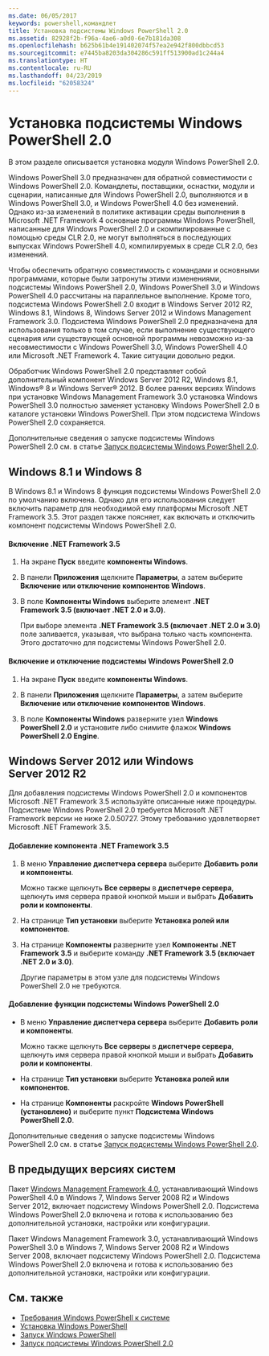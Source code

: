 ```yaml
---
ms.date: 06/05/2017
keywords: powershell,командлет
title: Установка подсистемы Windows PowerShell 2.0
ms.assetid: 82928f2b-f96a-4ae6-a0d0-6e7b181da308
ms.openlocfilehash: b625b61b4e191402074f57ea2e942f800dbbcd53
ms.sourcegitcommit: e7445ba8203da304286c591ff513900ad1c244a4
ms.translationtype: HT
ms.contentlocale: ru-RU
ms.lasthandoff: 04/23/2019
ms.locfileid: "62058324"
---
```

# <a name="installing-the-windows-powershell-20-engine"></a>Установка подсистемы Windows PowerShell 2.0
В этом разделе описывается установка модуля Windows PowerShell 2.0.

Windows PowerShell 3.0 предназначен для обратной совместимости с Windows PowerShell 2.0. Командлеты, поставщики, оснастки, модули и сценарии, написанные для Windows PowerShell 2.0, выполняются и в Windows PowerShell 3.0, и Windows PowerShell 4.0 без изменений. Однако из-за изменений в политике активации среды выполнения в Microsoft .NET Framework 4 основные программы Windows PowerShell, написанные для Windows PowerShell 2.0 и скомпилированные с помощью среды CLR 2.0, не могут выполняться в последующих выпусках Windows PowerShell 4.0, компилируемых в среде CLR 2.0, без изменений.

Чтобы обеспечить обратную совместимость с командами и основными программами, которые были затронуты этими изменениями, подсистемы Windows PowerShell 2.0, Windows PowerShell 3.0 и Windows PowerShell 4.0 рассчитаны на параллельное выполнение. Кроме того, подсистема Windows PowerShell 2.0 входит в Windows Server 2012 R2, Windows 8.1, Windows 8, Windows Server 2012 и Windows Management Framework 3.0. Подсистема Windows PowerShell 2.0 предназначена для использования только в том случае, если выполнение существующего сценария или существующей основной программы невозможно из-за несовместимости с Windows PowerShell 3.0, Windows PowerShell 4.0 или Microsoft .NET Framework 4. Такие ситуации довольно редки.

Обработчик Windows PowerShell 2.0 представляет собой дополнительный компонент Windows Server 2012 R2, Windows 8.1, Windows® 8 и Windows Server® 2012. В более ранних версиях Windows при установке Windows Management Framework 3.0 установка Windows PowerShell 3.0 полностью заменяет установку Windows PowerShell 2.0 в каталоге установки Windows PowerShell. При этом подсистема Windows PowerShell 2.0 сохраняется.

Дополнительные сведения о запуске подсистемы Windows PowerShell 2.0 см. в статье [Запуск подсистемы Windows PowerShell 2.0](../getting-started/Starting-the-Windows-PowerShell-2.0-Engine.md).

## <a name="on-windows-81-and-windows-8"></a>Windows 8.1 и Windows 8
В Windows 8.1 и Windows 8 функция подсистемы Windows PowerShell 2.0 по умолчанию включена. Однако для его использования следует включить параметр для необходимой ему платформы Microsoft .NET Framework 3.5. Этот раздел также поясняет, как включать и отключить компонент подсистемы Windows PowerShell 2.0.

#### <a name="to-turn-on-net-framework-35"></a>Включение .NET Framework 3.5

1. На экране **Пуск** введите **компоненты Windows**.

2. В панели **Приложения** щелкните **Параметры**, а затем выберите **Включение или отключение компонентов Windows**.

3. В поле **Компоненты Windows** выберите элемент **.NET Framework 3.5 (включает .NET 2.0 и 3.0)**.

    При выборе элемента **.NET Framework 3.5 (включает .NET 2.0 и 3.0)** поле заливается, указывая, что выбрана только часть компонента. Этого достаточно для подсистемы Windows PowerShell 2.0.

#### <a name="to-turn-the-windows-powershell-20-engine-on-and-off"></a>Включение и отключение подсистемы Windows PowerShell 2.0

1. На экране **Пуск** введите **компоненты Windows**.

2. В панели **Приложения** щелкните **Параметры**, а затем выберите **Включение или отключение компонентов Windows**.

3. В поле **Компоненты Windows** разверните узел **Windows PowerShell 2.0** и установите либо снимите флажок **Windows PowerShell 2.0 Engine**.

## <a name="on-windows-server-2012-r2-and-windows-server-2012"></a>Windows Server 2012 или Windows Server 2012 R2
Для добавления подсистемы Windows PowerShell 2.0 и компонентов Microsoft .NET Framework 3.5 используйте описанные ниже процедуры. Подсистеме Windows PowerShell 2.0 требуется Microsoft .NET Framework версии не ниже 2.0.50727. Этому требованию удовлетворяет Microsoft .NET Framework 3.5.

#### <a name="to-add-the-net-framework-35-feature"></a>Добавление компонента .NET Framework 3.5

1. В меню **Управление** **диспетчера сервера** выберите **Добавить роли и компоненты**.

    Можно также щелкнуть **Все серверы** в **диспетчере сервера**, щелкнуть имя сервера правой кнопкой мыши и выбрать **Добавить роли и компоненты**.

2. На странице **Тип установки** выберите **Установка ролей или компонентов**.

3. На странице **Компоненты** разверните узел **Компоненты .NET Framework 3.5** и выберите команду **.NET Framework 3.5 (включает .NET 2.0 и 3.0)**.

    Другие параметры в этом узле для подсистемы Windows PowerShell 2.0 не требуются.

#### <a name="to-add-the-windows-powershell-20-engine-feature"></a>Добавление функции подсистемы Windows PowerShell 2.0

- В меню **Управление** **диспетчера сервера** выберите **Добавить роли и компоненты**.

    Можно также щелкнуть **Все серверы** в **диспетчере сервера**, щелкнуть имя сервера правой кнопкой мыши и выбрать **Добавить роли и компоненты**.

- На странице **Тип установки** выберите **Установка ролей или компонентов**.

- На странице **Компоненты** раскройте **Windows PowerShell (установлено)** и выберите пункт **Подсистема Windows PowerShell 2.0**.

Дополнительные сведения о запуске подсистемы Windows PowerShell 2.0 см. в статье [Запуск подсистемы Windows PowerShell 2.0](../getting-started/Starting-the-Windows-PowerShell-2.0-Engine.md).

## <a name="on-earlier-systems"></a>В предыдущих версиях систем
Пакет [Windows Management Framework 4.0](https://go.microsoft.com/fwlink/?LinkID=293881), устанавливающий Windows PowerShell 4.0 в Windows 7, Windows Server 2008 R2 и Windows Server 2012, включает подсистему Windows PowerShell 2.0. Подсистема Windows PowerShell 2.0 включена и готова к использованию без дополнительной установки, настройки или конфигурации.

Пакет Windows Management Framework 3.0, устанавливающий Windows PowerShell 3.0 в Windows 7, Windows Server 2008 R2 и Windows Server 2008, включает подсистему Windows PowerShell 2.0. Подсистема Windows PowerShell 2.0 включена и готова к использованию без дополнительной установки, настройки или конфигурации.

## <a name="see-also"></a>См. также
- [Требования Windows PowerShell к системе](Windows-PowerShell-System-Requirements.md)
- [Установка Windows PowerShell](Installing-Windows-PowerShell.md)
- [Запуск Windows PowerShell](https://technet.microsoft.com/en-us/library/8ec8c2d7-8e7c-4722-a3d2-498fe5739a8e)
- [Запуск подсистемы Windows PowerShell 2.0](../getting-started/Starting-the-Windows-PowerShell-2.0-Engine.md)
